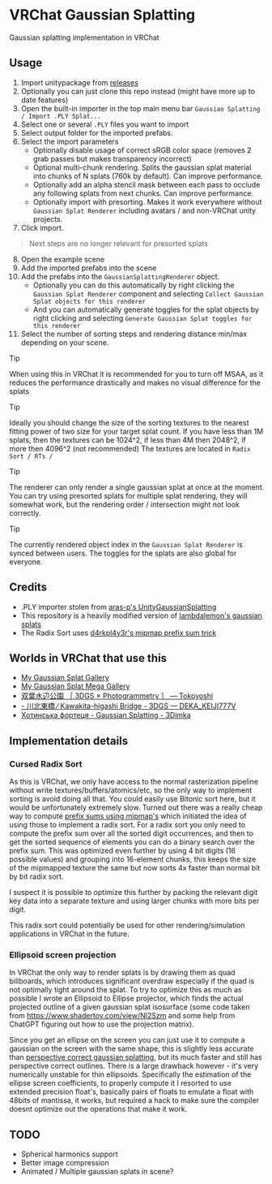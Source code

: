 # VRChat Gaussian Splatting
Gaussian splatting implementation in VRChat
## Usage
1. Import unitypackage from [releases](https://github.com/MichaelMoroz/VRChatGaussianSplatting/releases) 
2. Optionally you can just clone this repo instead (might have more up to date features)
3. Open the built-in importer in the top main menu bar `Gaussian Splatting / Import .PLY Splat...`
4. Select one or several `.PLY` files you want to import
5. Select output folder for the imported prefabs.
6. Select the import parameters
   * Optionally disable usage of correct sRGB color space (removes 2 grab passes but makes transparency incorrect)
   * Optional multi-chunk rendering. Splits the gaussian splat material into chunks of N splats (760k by default). Can improve performance.
   * Optionally add an alpha stencil mask between each pass to occlude any following splats from next chunks. Can improve performance.
   * Optionally import with presorting. Makes it work everywhere without `Gaussian Splat Renderer` including avatars / and non-VRChat unity projects.
7. Click import.
> Next steps are no longer relevant for presorted splats
8. Open the example scene
9. Add the imported prefabs into the scene
10. Add the prefabs into the `GaussianSplattingRenderer` object.
    * Optionally you can do this automatically by right clicking the `Gaussian Splat Renderer` component and selecting `Collect Gaussian Splat objects for this renderer`
    * And you can automatically generate toggles for the splat objects by right clicking and selecting `Generate Gaussian Splat toggles for this renderer`
11.  Select the number of sorting steps and rendering distance min/max depending on your scene.

> [!TIP]
> When using this in VRChat it is recommended for you to turn off MSAA, as it reduces the performance drastically and makes no visual difference for the splats

> [!TIP]
> Ideally you should change the size of the sorting textures to the nearest fitting power of two size for your target splat count. If you have less than 1M splats, then the textures can be 1024^2, if less than 4M then 2048^2, if more then 4096^2 (not recommended)
> The textures are located in `Radix Sort / RTs /`

> [!TIP]
> The renderer can only render a single gaussian splat at once at the moment. You can try using presorted splats for multiple splat rendering, they will somewhat work, but the rendering order / intersection might not look correctly.

> [!TIP]
> The currently rendered object index in the `Gaussian Splat Renderer` is synced between users. The toggles for the splats are also global for everyone.

## Credits
* .PLY importer stolen from [aras-p's UnityGaussianSplatting](https://github.com/aras-p/UnityGaussianSplatting)  
* This repository is a heavily modified version of [lambdalemon's gaussian splats](https://github.com/lambdalemon/vrcsplat)  
* The Radix Sort uses [d4rkpl4y3r's mipmap prefix sum trick](https://github.com/d4rkc0d3r/CompactSparseTextureDemo)  

## Worlds in VRChat that use this
* [My Gaussian Splat Gallery](https://vrchat.com/home/launch?worldId=wrld_01df1297-a9de-4d53-9da1-213c29a3012a)
* [My Gaussian Splat Mega Gallery](https://vrchat.com/home/launch?worldId=wrld_91216c98-a1db-4be6-8ebf-05088b335825)
* [双葉水辺公園 ［ 3DGS × Photogrammetry ］ — Tokoyoshi](https://vrchat.com/home/launch?worldId=wrld_29cf640a-5c84-4a61-b954-559809a69880)
* [- 川北東橋 ⁄ Kawakita-higashi Bridge - 3DGS — DEKA_KEIJI777V](https://vrchat.com/home/launch?worldId=wrld_45d430c0-2a0c-4d7b-b848-bd950fda5e5f)
* [Хотинська фортеця - Gaussian Splatting - 3Dimka](https://vrchat.com/home/launch?worldId=wrld_2ccfe926-3b64-4522-97a1-9840f329f5b3)

## Implementation details 

### Cursed Radix Sort
As this is VRChat, we only have access to the normal rasterization pipeline without write textures/buffers/atomics/etc, so the only way to implement sorting is avoid doing all that. You could easily use Bitonic sort here, but it would be unfortunately extremely slow.
Turned out there was a really cheap way to compute [prefix sums using mipmap's](https://github.com/d4rkc0d3r/CompactSparseTextureDemo) which initiated the idea of using those to implement a radix sort.
For a radix sort you only need to compute the prefix sum over all the sorted digit occurrences, and then to get the sorted sequence of elements you can do a binary search over the prefix sum.
This was optimized even further by using 4 bit digits (16 possible values) and grouping into 16-element chunks, this keeps the size of the mipmapped texture the same but now sorts 4x faster than normal bit by bit radix sort.

I suspect it is possible to optimize this further by packing the relevant digit key data into a separate texture and using larger chunks with more bits per digit.

This radix sort could potentially be used for other rendering/simulation applications in VRChat in the future.

### Ellipsoid screen projection
In VRChat the only way to render splats is by drawing them as quad billboards, which introduces significant overdraw especially if the quad is not optimally tight around the splat. To try to optimize this as much as possible I wrote an Ellipsoid to Ellipse projector, which finds the actual projected outline of a given gaussian splat isosurface (some code taken from https://www.shadertoy.com/view/Nl2Szm and some help from ChatGPT figuring out how to use the projection matrix).

Since you get an ellipse on the screen you can just use it to compute a gaussian on the screen with the same shape, this is slightly less accurate than [perspective correct gaussian splatting](https://fhahlbohm.github.io/htgs/), but its much faster and still has perspective correct outlines.
There is a large drawback however - it's very numerically unstable for thin ellipsoids. Specifically the estimation of the ellipse screen coefficients, to properly compute it I resorted to use extended precision float's, basically pairs of floats to emulate a float with 48bits of mantissa, it works, but required a hack to make sure the compiler doesnt optimize out the operations that make it work. 

## TODO

* Spherical harmonics support
* Better image compression 
* Animated / Multiple gaussian splats in scene?
